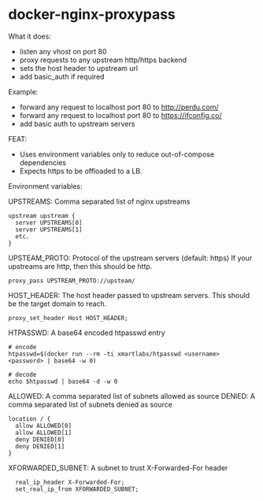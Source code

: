 # docker-nginx-proxypass

What it does:

  - listen any vhost on port 80
  - proxy requests to any upstream http/https backend
  - sets the host header to upstream url
  - add basic_auth if required

Example:
  - forward any request to localhost port 80 to http://perdu.com/
  - forward any request to localhost port 80 to https://ifconfig.co/
  - add basic auth to upstream servers

FEAT:
  - Uses environment variables only to reduce out-of-compose dependencies
  - Expects https to be offloaded to a LB.

Environment variables:

UPSTREAMS:     Comma separated list of nginx upstreams
```
upstream upstream {
  server UPSTREAMS[0]
  server UPSTREAMS[1]
  etc.
}
```

UPSTEAM_PROTO: Protocol of the upstream servers (default: https)
If your upstreams are http, then this should be http.
```
proxy_pass UPSTREAM_PROTO://upsteam/
```

HOST_HEADER: The host header passed to upstream servers.
This should be the target domain to reach.
```
proxy_set_header Host HOST_HEADER;
```

HTPASSWD: A base64 encoded htpasswd entry
```
# encode
htpasswd=$(docker run --rm -ti xmartlabs/htpasswd <username> <password> | base64 -w 0)

# decode
echo $htpasswd | base64 -d -w 0
```

ALLOWED: A comma separated list of subnets allowed as source
DENIED:  A comma separated list of subnets denied as source
```
location / {
  allow ALLOWED[0]
  allow ALLOWED[1]
  deny DENIED[0]
  deny DENIED[1]
}
```

XFORWARDED_SUBNET: A subnet to trust X-Forwarded-For header
```
  real_ip_header X-Forwarded-For;
  set_real_ip_from XFORWARDED_SUBNET;
```
